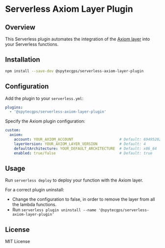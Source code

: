 # Serverless Axiom Layer Plugin

## Overview

This Serverless plugin automates the integration of the [Axiom layer](https://github.com/axiomhq/axiom-lambda-extension) into your Serverless functions.

## Installation

```bash
npm install --save-dev @spytecgps/serverless-axiom-layer-plugin
```

## Configuration
Add the plugin to your `serverless.yml`:

```yaml
plugins:
  - '@spytecgps/serverless-axiom-layer-plugin'
```

Specify the Axiom plugin configuration:

```yaml
custom:
  axiom:
    account: YOUR_AXIOM_ACCOUNT                     # Default: 694952825951
    layerVersion: YOUR_AXIOM_LAYER_VERSION          # Default: 4
    defaultArchitecture: YOUR_DEFAULT_ARCHITECTURE  # Default: x86_64
    enabled: true/false                             # Default: true
```

## Usage

Run `serverless deploy` to deploy your function with the Axiom layer.

For a correct plugin uninstall: 
  - Change the configuration to false, in order to remove the layer from all the lambda functions.
  - Run `serverless plugin uninstall --name '@spytecgps/serverless-axiom-layer-plugin'`

## License

MIT License